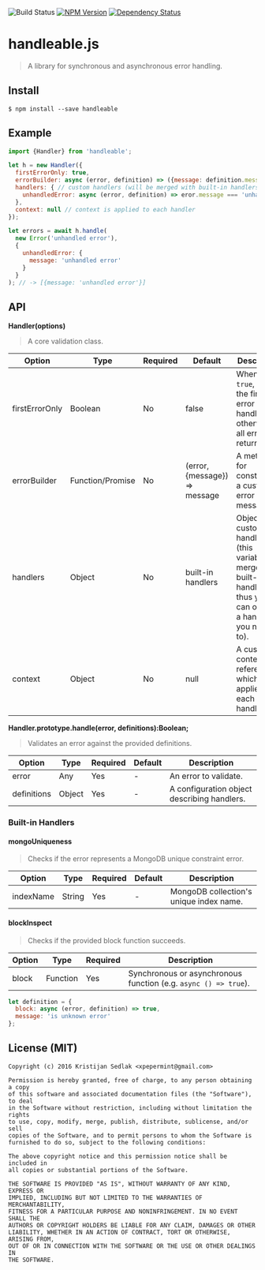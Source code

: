 ![Build Status](https://travis-ci.org/xpepermint/handleablejs.svg?branch=master)&nbsp;[![NPM Version](https://badge.fury.io/js/handleable.svg)](https://badge.fury.io/js/handleable)&nbsp;[![Dependency Status](https://gemnasium.com/xpepermint/handleablejs.svg)](https://gemnasium.com/xpepermint/handleablejs)

# handleable.js

> A library for synchronous and asynchronous error handling.

## Install

```
$ npm install --save handleable
```

## Example

```js
import {Handler} from 'handleable';

let h = new Handler({
  firstErrorOnly: true,
  errorBuilder: async (error, definition) => ({message: definition.message}), // for custom error messages
  handlers: { // custom handlers (will be merged with built-in handlers; existing handlers can be overridden)
    unhandledError: async (error, definition) => eror.message === 'unhandled error'
  },
  context: null // context is applied to each handler
});

let errors = await h.handle(
  new Error('unhandled error'),
  {
    unhandledError: {
      message: 'unhandled error'
    }
  }
); // -> [{message: 'unhandled error'}]
```

## API

**Handler(options)**

> A core validation class.

| Option | Type | Required | Default | Description
|--------|------|----------|---------|------------
| firstErrorOnly | Boolean | No | false | When set to `true`, only the first error is handled otherwise all errors are returned.
| errorBuilder | Function/Promise | No | (error, {message}) => message | A method for constructing a custom error message.
| handlers | Object | No | built-in handlers | Object with custom handlers (this variable is merged with built-in handlers thus you can override a handler if you need to).
| context | Object | No | null | A custom context reference which is applied to each handler.

**Handler.prototype.handle(error, definitions):Boolean;**

> Validates an error against the provided definitions.

| Option | Type | Required | Default | Description
|--------|------|----------|---------|------------
| error | Any | Yes | - | An error to validate.
| definitions | Object | Yes | - | A configuration object describing handlers.

### Built-in Handlers

#### mongoUniqueness

> Checks if the error represents a MongoDB unique constraint error.

| Option | Type | Required | Default | Description
|--------|------|----------|---------|------------
| indexName | String | Yes | - | MongoDB collection's unique index name.

#### blockInspect

> Checks if the provided block function succeeds.

| Option | Type | Required | Description
|--------|------|----------|------------
| block | Function | Yes | Synchronous or asynchronous function (e.g. `async () => true`).

```js
let definition = {
  block: async (error, definition) => true,
  message: 'is unknown error'
};
```

## License (MIT)

```
Copyright (c) 2016 Kristijan Sedlak <xpepermint@gmail.com>

Permission is hereby granted, free of charge, to any person obtaining a copy
of this software and associated documentation files (the "Software"), to deal
in the Software without restriction, including without limitation the rights
to use, copy, modify, merge, publish, distribute, sublicense, and/or sell
copies of the Software, and to permit persons to whom the Software is
furnished to do so, subject to the following conditions:

The above copyright notice and this permission notice shall be included in
all copies or substantial portions of the Software.

THE SOFTWARE IS PROVIDED "AS IS", WITHOUT WARRANTY OF ANY KIND, EXPRESS OR
IMPLIED, INCLUDING BUT NOT LIMITED TO THE WARRANTIES OF MERCHANTABILITY,
FITNESS FOR A PARTICULAR PURPOSE AND NONINFRINGEMENT. IN NO EVENT SHALL THE
AUTHORS OR COPYRIGHT HOLDERS BE LIABLE FOR ANY CLAIM, DAMAGES OR OTHER
LIABILITY, WHETHER IN AN ACTION OF CONTRACT, TORT OR OTHERWISE, ARISING FROM,
OUT OF OR IN CONNECTION WITH THE SOFTWARE OR THE USE OR OTHER DEALINGS IN
THE SOFTWARE.
```

